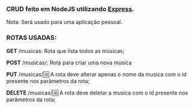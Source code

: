 ### CRUD feito em NodeJS utilizando [Express](https://expressjs.com/pt-br/).

Nota: Será usado para uma aplicação pessoal.

### ROTAS USADAS:
**GET** /musicas: Rota que lista todos as músicas;

**POST** /musicas/: Rota para criar uma nova musica

**PUT** /musicas/:id: A rota deve alterar apenas o nome da musica com o id presente nos parâmetros da rota;

**DELETE** /musicas/:id: A rota deve deletar a musica com o id presente nos parâmetros da rota;
